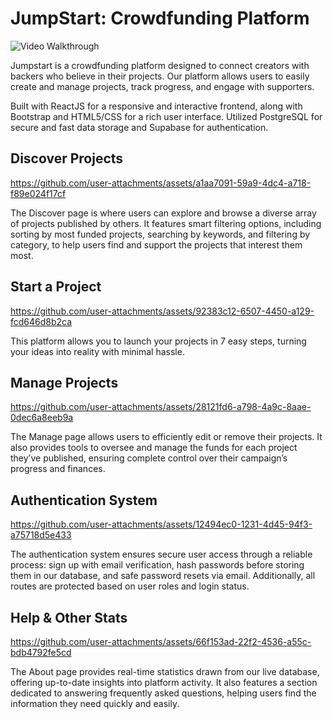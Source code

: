 # JumpStart: Crowdfunding Platform

<img src='./private/1-Landing_Page-gif.gif' title='Video Walkthrough' width='' alt='Video Walkthrough' />

<p>Jumpstart is a crowdfunding platform designed to connect creators with backers who believe in their projects. Our platform allows users to easily create and manage projects, track progress, and engage with supporters.</p>

<p>Built with ReactJS for a responsive and interactive frontend, along with Bootstrap and HTML5/CSS for a rich user interface. Utilized PostgreSQL for secure and fast data storage and Supabase for authentication.</p>


## Discover Projects

https://github.com/user-attachments/assets/a1aa7091-59a9-4dc4-a718-f89e024f17cf

<p>
The Discover page is where users can explore and browse a diverse array of projects published by others. It features smart filtering options, including sorting by most funded projects, searching by keywords, and filtering by category, to help users find and support the projects that interest them most.
</p>

## Start a Project

https://github.com/user-attachments/assets/92383c12-6507-4450-a129-fcd646d8b2ca

<p>
This platform allows you to launch your projects in 7 easy steps, turning your ideas into reality with minimal hassle.
</p>

## Manage Projects

https://github.com/user-attachments/assets/28121fd6-a798-4a9c-8aae-0dec6a8eeb9a

<p>
The Manage page allows users to efficiently edit or remove their projects. It also provides tools to oversee and manage the funds for each project they’ve published, ensuring complete control over their campaign’s progress and finances.
</p>

## Authentication System

https://github.com/user-attachments/assets/12494ec0-1231-4d45-94f3-a75718d5e433

<p>
The authentication system ensures secure user access through a reliable process: sign up with email verification, hash passwords before storing them in our database, and safe password resets via email. Additionally, all routes are protected based on user roles and login status. 
</p>

## Help & Other Stats

https://github.com/user-attachments/assets/66f153ad-22f2-4536-a55c-bdb4792fe5cd

<p>
The About page provides real-time statistics drawn from our live database, offering up-to-date insights into platform activity. It also features a section dedicated to answering frequently asked questions, helping users find the information they need quickly and easily.
</p>




